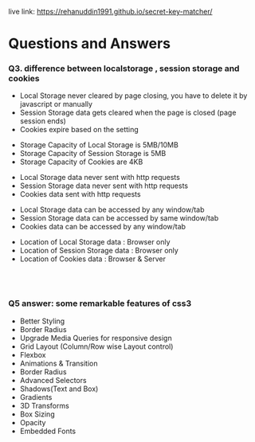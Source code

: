 live link: https://rehanuddin1991.github.io/secret-key-matcher/

<h1>Questions and Answers </h1>

<h3>Q3. difference between localstorage , session storage and cookies</h3>
 
<ul>
			<li>Local Storage never cleared by page closing, you have to delete it by javascript or manually</li>
			<li>Session Storage data gets cleared when the page is closed (page session ends)</li>
			<li>Cookies expire based on the setting </li>

</ul>

<ul>
			<li>Storage Capacity of Local Storage is 5MB/10MB</li>
			<li>Storage Capacity of Session Storage is 5MB</li>
			<li>Storage Capacity of Cookies are 4KB </li>

</ul>

<ul>
			<li>Local Storage data never sent with http requests </li>
			<li>Session Storage data never sent with http requests</li>
			<li>Cookies data sent with http requests </li>

</ul>

<ul>
			<li>Local Storage data can be accessed by any window/tab</li>
			<li>Session Storage data can be accessed by same window/tab</li>
			<li>Cookies data can be accessed by any window/tab </li>

</ul>

<ul>
			<li>Location of Local Storage data : Browser only</li>
			<li>Location of Session Storage data : Browser only</li>
			<li>Location of Cookies data : Browser & Server </li>

</ul>
 	 

	  
<br>
<br>
<h3>Q5 answer: some remarkable features of css3 </h3>
<ul>
	<li>Better Styling</li>
	<li>Border Radius</li>
	<li>Upgrade Media Queries for responsive design</li>
	<li>Grid Layout (Column/Row wise Layout control)</li>
	<li>Flexbox</li>
	<li>Animations & Transition</li>
	<li>Border Radius</li>
	<li>Advanced Selectors</li>
	<li>Shadows(Text and Box)</li>
	<li>Gradients</li>
	<li>3D Transforms </li>
	<li>Box Sizing</li>
	<li>Opacity</li>
	<li>Embedded Fonts</li>

</ul>
